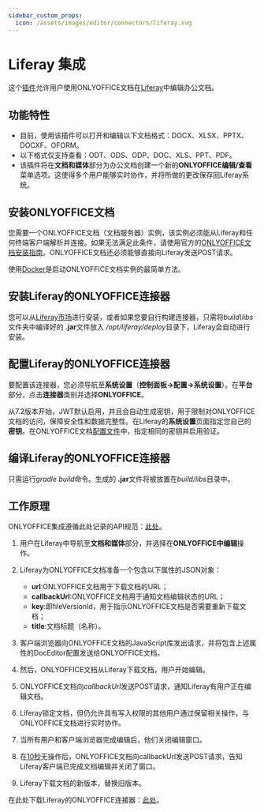 ```yaml
---
sidebar_custom_props:
  icon: /assets/images/editor/connectors/liferay.svg
---
```


# Liferay 集成

这个[插件](https://github.com/ONLYOFFICE/onlyoffice-liferay)允许用户使用ONLYOFFICE文档在[Liferay](https://www.liferay.com/)中编辑办公文档。

## 功能特性

- 目前，使用该插件可以打开和编辑以下文档格式：DOCX、XLSX、PPTX、DOCXF、OFORM。
- 以下格式仅支持查看：ODT、ODS、ODP、DOC、XLS、PPT、PDF。
- 该插件将在**文档和媒体**部分为办公文档创建一个新的**ONLYOFFICE编辑/查看**菜单选项。这使得多个用户能够实时协作，并将所做的更改保存回Liferay系统。

## 安装ONLYOFFICE文档

您需要一个ONLYOFFICE文档（文档服务器）实例，该实例必须能从Liferay和任何终端客户端解析并连接。如果无法满足此条件，请使用官方的[ONLYOFFICE文档安装指南](https://helpcenter.onlyoffice.com/server/linux/document/linux-installation.aspx)。ONLYOFFICE文档还必须能够直接向Liferay发送POST请求。

使用[Docker](https://github.com/onlyoffice/Docker-DocumentServer)是启动ONLYOFFICE文档实例的最简单方法。

## 安装Liferay的ONLYOFFICE连接器

您可以从[Liferay市场](https://web.liferay.com/marketplace/-/mp/application/171169174)进行安装，或者如果您要自行构建连接器，只需将*build\libs*文件夹中编译好的 **.jar**文件放入 */opt/liferay/deploy*目录下，Liferay会自动进行安装。

## 配置Liferay的ONLYOFFICE连接器

要配置该连接器，您必须导航至**系统设置**（**控制面板->配置->系统设置**）。在**平台**部分，点击**连接器**类别并选择**ONLYOFFICE**。

从7.2版本开始，JWT默认启用，并且会自动生成密钥，用于限制对ONLYOFFICE文档的访问，保障安全性和数据完整性。在Liferay的**系统设置**页面指定您自己的**密钥**。在ONLYOFFICE文档[配置文件](../../additional-api/signature/signature.md)中，指定相同的密钥并启用验证。

## 编译Liferay的ONLYOFFICE连接器

只需运行*gradle build*命令。生成的 **.jar**文件将被放置在*build/libs*目录中。

## 工作原理

ONLYOFFICE集成遵循此处记录的API规范：[此处](../basic-concepts.md)。

1. 用户在Liferay中导航至**文档和媒体**部分，并选择在**ONLYOFFICE中编辑**操作。

2. Liferay为ONLYOFFICE文档准备一个包含以下属性的JSON对象：

   - **url**:ONLYOFFICE文档用于下载文档的URL；
   - **callbackUrl**:ONLYOFFICE文档用于通知文档编辑状态的URL；
   - **key**:即fileVersionId，用于指示ONLYOFFICE文档是否需要重新下载文档；
   - **title**:文档标题（名称）。

3. 客户端浏览器向ONLYOFFICE文档的JavaScript库发出请求，并将包含上述属性的DocEditor配置发送给ONLYOFFICE文档。

4. 然后，ONLYOFFICE文档从Liferay下载文档，用户开始编辑。

5. ONLYOFFICE文档向*callbackUrl*发送POST请求，通知Liferay有用户正在编辑文档。

6. Liferay锁定文档，但仍允许具有写入权限的其他用户通过保留相关操作，与ONLYOFFICE文档进行实时协作。

7. 当所有用户和客户端浏览器完成编辑后，他们关闭编辑窗口。

8. 在[10秒](../how-it-works/saving-file.md#save-delay)无操作后，ONLYOFFICE文档向callbackUrl发送POST请求，告知Liferay客户端已完成文档编辑并关闭了窗口。

9. Liferay下载文档的新版本，替换旧版本。

在此处下载Liferay的ONLYOFFICE连接器：[此处](https://github.com/ONLYOFFICE/onlyoffice-liferay)。
